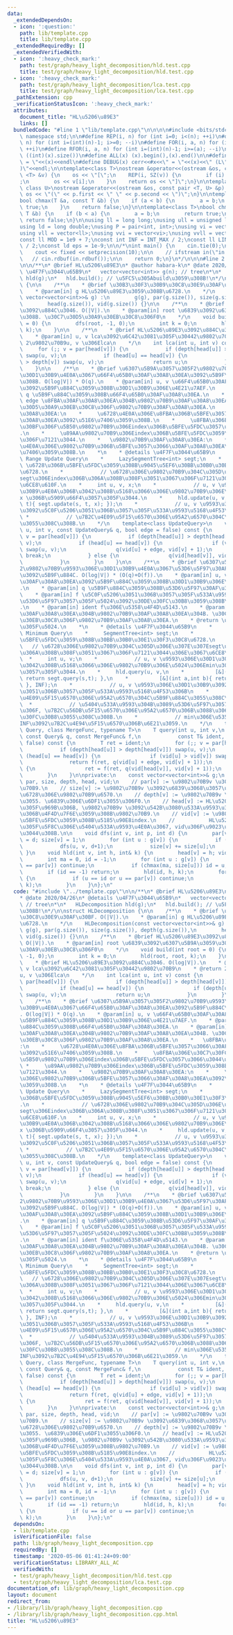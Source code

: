 ```yaml
---
data:
  _extendedDependsOn:
  - icon: ':question:'
    path: lib/template.cpp
    title: lib/template.cpp
  _extendedRequiredBy: []
  _extendedVerifiedWith:
  - icon: ':heavy_check_mark:'
    path: test/graph/heavy_light_decomposition/hld.test.cpp
    title: test/graph/heavy_light_decomposition/hld.test.cpp
  - icon: ':heavy_check_mark:'
    path: test/graph/heavy_light_decomposition/lca.test.cpp
    title: test/graph/heavy_light_decomposition/lca.test.cpp
  _pathExtension: cpp
  _verificationStatusIcon: ':heavy_check_mark:'
  attributes:
    document_title: "HL\u5206\u89E3"
    links: []
  bundledCode: "#line 1 \"lib/template.cpp\"\n\n\n\n#include <bits/stdc++.h>\n\nusing\
    \ namespace std;\n\n#define REP(i, n) for (int i=0; i<(n); ++i)\n#define RREP(i,\
    \ n) for (int i=(int)(n)-1; i>=0; --i)\n#define FOR(i, a, n) for (int i=(a); i<(n);\
    \ ++i)\n#define RFOR(i, a, n) for (int i=(int)(n)-1; i>=(a); --i)\n\n#define SZ(x)\
    \ ((int)(x).size())\n#define ALL(x) (x).begin(),(x).end()\n\n#define DUMP(x) cerr<<#x<<\"\
    \ = \"<<(x)<<endl\n#define DEBUG(x) cerr<<#x<<\" = \"<<(x)<<\" (L\"<<__LINE__<<\"\
    )\"<<endl;\n\ntemplate<class T>\nostream &operator<<(ostream &os, const vector\
    \ <T> &v) {\n    os << \"[\";\n    REP(i, SZ(v)) {\n        if (i) os << \", \"\
    ;\n        os << v[i];\n    }\n    return os << \"]\";\n}\n\ntemplate<class T,\
    \ class U>\nostream &operator<<(ostream &os, const pair <T, U> &p) {\n    return\
    \ os << \"(\" << p.first << \" \" << p.second << \")\";\n}\n\ntemplate<class T>\n\
    bool chmax(T &a, const T &b) {\n    if (a < b) {\n        a = b;\n        return\
    \ true;\n    }\n    return false;\n}\n\ntemplate<class T>\nbool chmin(T &a, const\
    \ T &b) {\n    if (b < a) {\n        a = b;\n        return true;\n    }\n   \
    \ return false;\n}\n\nusing ll = long long;\nusing ull = unsigned long long;\n\
    using ld = long double;\nusing P = pair<int, int>;\nusing vi = vector<int>;\n\
    using vll = vector<ll>;\nusing vvi = vector<vi>;\nusing vvll = vector<vll>;\n\n\
    const ll MOD = 1e9 + 7;\nconst int INF = INT_MAX / 2;\nconst ll LINF = LLONG_MAX\
    \ / 2;\nconst ld eps = 1e-9;\n\n/*\nint main() {\n    cin.tie(0);\n    ios::sync_with_stdio(false);\n\
    \    cout << fixed << setprecision(10);\n\n    // ifstream in(\"in.txt\");\n \
    \   // cin.rdbuf(in.rdbuf());\n\n    return 0;\n}\n*/\n\n\n#line 2 \"lib/graph/heavy_light_decomposition.cpp\"\
    \n\n/**\n* @brief HL\u5206\u89E3\n* @author habara-k\n* @date 2020/04/26\n* @details\
    \ \u4F7F\u3044\u65B9\n*   vector<vector<int>> g(n); // tree\n*\n*   HLDecomposition\
    \ hld(g);\n*   hld.build(); // \u5FC5\u305Abuild\u3059\u308B!\n*/\n\nstruct HLDecomposition\
    \ {\n\n    /**\n    * @brief \u30B3\u30F3\u30B9\u30C8\u30E9\u30AF\u30BF. O(|V|).\n\
    \    * @param[in] g HL\u5206\u89E3\u3059\u308B\u6728.\n    */\n    HLDecomposition(const\
    \ vector<vector<int>>& g) :\n        g(g), par(g.size()), size(g.size()), depth(g.size()),\n\
    \        head(g.size()), vid(g.size()) {}\n\n    /**\n    * @brief HL\u5206\u89E3\
    \u3092\u884C\u3046. O(|V|).\n    * @param[in] root \u6839\u3092\u6307\u5B9A\u3059\
    \u308B. \u30C7\u30D5\u30A9\u30EB\u30C8\u306F0\n    */\n    void build(int root\
    \ = 0) {\n        dfs(root, -1, 0);\n        int k = 0;\n        hld(root, root,\
    \ k);\n    }\n\n    /**\n    * @brief HL\u5206\u89E3\u3092\u884C\u3046. O(log|V|).\n\
    \    * @param[in] u, v lca\u3092\u6C42\u3081\u305F\u30442\u9802\u70B9\n    * @return\
    \ 2\u9802\u70B9u, v \u306Elca\n    */\n    int lca(int u, int v) const {\n   \
    \     for (;; v = par[head[v]]) {\n            if (depth[head[u]] > depth[head[v]])\
    \ swap(u, v);\n            if (head[u] == head[v]) {\n                if (depth[u]\
    \ > depth[v]) swap(u, v);\n                return u;\n            }\n        }\n\
    \    }\n\n    /**\n    * @brief \u6307\u5B9A\u3057\u305F2\u9802\u70B9\u9593\u306E\
    \u30D1\u30B9\u4E0A\u3067\u66F4\u65B0\u30AF\u30A8\u30EA\u3092\u5B9F\u884C\u3059\
    \u308B. O(log|V|) * O(q).\n    * @param[in] u, v \u66F4\u65B0\u30AF\u30A8\u30EA\
    \u3092\u5B9F\u884C\u3059\u308B\u30D1\u30B9\u306E\u4E21\u7AEF.\n    * @param[in]\
    \ q \u5B9F\u884C\u3059\u308B\u66F4\u65B0\u30AF\u30A8\u30EA.\n    * @param[in]\
    \ edge \u8FBA\u30AF\u30A8\u30EA\u304B\u9802\u70B9\u30AF\u30A8\u30EA\u304B. \u30C7\
    \u30D5\u30A9\u30EB\u30C8\u306F\u9802\u70B9\u30AF\u30A8\u30EA.\n    *   \u8FBA\u30AF\
    \u30A8\u30EA:\n    *     \u6728\u4E0A\u306E\u8FBA\u306B\u5BFE\u3057\u3066\u30AF\
    \u30A8\u30EA\u3092\u51E6\u7406\u3059\u308B.\n    *     \u8FBA\u306E\u30C7\u30FC\
    \u30BF\u306F\u5B50\u9802\u70B9\u306Eindex\u306B\u5BFE\u5FDC\u3057\u3066\u3044\u308B\
    .\n    *     \u89AA\u9802\u70B9\u306Eindex\u306B\u5BFE\u5FDC\u3059\u308B\u8FBA\
    \u306F\u7121\u3044.\n    *   \u9802\u70B9\u30AF\u30A8\u30EA:\n    *     \u6728\
    \u4E0A\u306E\u9802\u70B9\u306B\u5BFE\u3057\u3066\u30AF\u30A8\u30EA\u3092\u51E6\
    \u7406\u3059\u308B.\n    *\n    * @details \u4F7F\u3044\u65B9\n    *     e.g.\
    \ Range Update Query\n    *     LazySegmentTree<int> segt;\n    *            //\
    \ \u6728\u306B\u5BFE\u5FDC\u3059\u308B\u9045\u5EF6\u30BB\u30B0\u30E1\u30F3\u30C8\
    \u6728.\n    *            // \u6728\u306E\u9802\u70B9\u304C\u305D\u306E\u307E\u307E\
    segt\u306Eindex\u306B\u306A\u308B\u308F\u3051\u3067\u306F\u7121\u3044\u306E\u3067\
    \u6CE8\u610F.\n    *     int u, v, x;\n    *            // u, v \u9593\u306E\u30D1\
    \u30B9\u4E0A\u306B\u3042\u308B\u5168\u3066\u306E\u9802\u70B9\u306E\u5024\u3092\
    x \u306B\u5909\u66F4\u3057\u305F\u3044.\n    *     hld.update(u, v, [&](int s,int\
    \ t){ segt.update(s, t, x); });\n    *            // u, v \u9593\u306E\u30D1\u30B9\
    \u3092\u5C0F\u5206\u3051\u306B\u3057\u305F\u533A\u9593\u5168\u4F53\u306B\n   \
    \ *            // \u7B2C\u4E09\u5F15\u6570\u306E\u95A2\u6570\u304C\u5B9F\u884C\
    \u3055\u308C\u308B.\n    */\n    template<class UpdateQuery>\n    void update(int\
    \ u, int v, const UpdateQuery& q, bool edge = false) const {\n        for (;;\
    \ v = par[head[v]]) {\n            if (depth[head[u]] > depth[head[v]]) swap(u,\
    \ v);\n            if (head[u] == head[v]) {\n                if (vid[u] > vid[v])\
    \ swap(u, v);\n                q(vid[u] + edge, vid[v] + 1);\n               \
    \ break;\n            } else {\n                q(vid[head[v]], vid[v] + 1);\n\
    \            }\n        }\n    }\n\n    /**\n    * @brief \u6307\u5B9A\u3057\u305F\
    2\u9802\u70B9\u9593\u306E\u30D1\u30B9\u4E0A\u3067\u53D6\u5F97\u30AF\u30A8\u30EA\
    \u3092\u5B9F\u884C. O(log|V|) * (O(q)+O(f)).\n    * @param[in] u, v \u53D6\u5F97\
    \u30AF\u30A8\u30EA\u3092\u5B9F\u884C\u3059\u308B\u30D1\u30B9\u306E\u4E21\u7AEF\
    .\n    * @param[in] q \u5B9F\u884C\u3059\u308B\u53D6\u5F97\u30AF\u30A8\u30EA.\n\
    \    * @param[in] f \u5C0F\u5206\u3051\u306B\u3057\u305F\u533A\u9593\u304B\u3089\
    \u53D6\u5F97\u3057\u305F\u5024\u3092\u30DE\u30FC\u30B8\u3059\u308B\u65B9\u6CD5\
    .\n    * @param[in] ident f\u306E\u5358\u4F4D\u5143.\n    * @param[in] edge \u8FBA\
    \u30AF\u30A8\u30EA\u304B\u9802\u70B9\u30AF\u30A8\u30EA\u304B. \u30C7\u30D5\u30A9\
    \u30EB\u30C8\u306F\u9802\u70B9\u30AF\u30A8\u30EA.\n    * @return \u53D6\u5F97\u3057\
    \u305F\u5024.\n    *\n    * @details \u4F7F\u3044\u65B9\n    *     e.g. Range\
    \ Minimum Query\n    *     SegmentTree<int> segt;\n    *            // \u6728\u306B\
    \u5BFE\u5FDC\u3059\u308B\u30BB\u30B0\u30E1\u30F3\u30C8\u6728.\n    *         \
    \   // \u6728\u306E\u9802\u70B9\u304C\u305D\u306E\u307E\u307Esegt\u306Eindex\u306B\
    \u306A\u308B\u308F\u3051\u3067\u306F\u7121\u3044\u306E\u3067\u6CE8\u610F.\n  \
    \  *     int u, v;\n    *            // u, v \u9593\u306E\u30D1\u30B9\u4E0A\u306B\
    \u3042\u308B\u5168\u3066\u306E\u9802\u70B9\u306E\u5024\u306Emin\u3092\u53D6\u5F97\
    \u3057\u305F\u3044.\n    *     hld.query(u, v,\n    *          [&](int s,int t){\
    \ return segt.query(s,t); },\n    *          [&](int a,int b){ return min(a,b);\
    \ }, INF);\n    *            // u, v \u9593\u306E\u30D1\u30B9\u3092\u5C0F\u5206\
    \u3051\u306B\u3057\u305F\u533A\u9593\u5168\u4F53\u306B\n    *            // \u7B2C\
    \u4E09\u5F15\u6570\u306E\u95A2\u6570\u304C\u5B9F\u884C\u3055\u308C\u308B.\n  \
    \  *            // \u5404\u533A\u9593\u304B\u3089\u53D6\u5F97\u3057\u305F\u5024\
    \u306F, \u7B2C\u56DB\u5F15\u6570\u306E\u95A2\u6570\u306B\u3088\u3063\u3066\u30DE\
    \u30FC\u30B8\u3055\u308C\u308B.\n    *            // min\u306E\u5358\u4F4D\u5143\
    INF\u3092\u7B2C\u4E94\u5F15\u6570\u306B\u6E21\u3059.\n    */\n    template<class\
    \ Query, class MergeFunc, typename T>\n    T query(int u, int v,\n           \
    \ const Query& q, const MergeFunc& f,\n            const T& ident, bool edge =\
    \ false) const {\n        T ret = ident;\n        for (;; v = par[head[v]]) {\n\
    \            if (depth[head[u]] > depth[head[v]]) swap(u, v);\n            if\
    \ (head[u] == head[v]) {\n                if (vid[u] > vid[v]) swap(u, v);\n \
    \               return f(ret, q(vid[u] + edge, vid[v] + 1));\n            } else\
    \ {\n                ret = f(ret, q(vid[head[v]], vid[v] + 1));\n            }\n\
    \        }\n    }\n\nprivate:\n    const vector<vector<int>>& g;\n    vector<int>\
    \ par, size, depth, head, vid;\n    // par[v] := \u9802\u70B9v \u306E\u89AA\u9802\
    \u70B9.\n    // size[v] := \u9802\u70B9v \u3092\u6839\u3068\u3057\u305F\u90E8\u5206\
    \u6728\u306E\u9802\u70B9\u6570.\n    // depth[v] := \u9802\u70B9v \u306E\u6DF1\
    \u3055. \u6839\u306E\u6DF1\u3055\u306F0.\n    // head[v] := HL\u5206\u89E3\u3057\
    \u305F\u969B\u306B, \u9802\u70B9v \u3092\u542B\u3080\u533A\u9593\u306E\u5148\u982D\
    \u306B\u4F4D\u7F6E\u3059\u308B\u9802\u70B9.\n    // vid[v] := \u9802\u70B9v \u306B\
    \u5BFE\u5FDC\u3059\u308B\u5185\u90E8index.\n    //           HL\u5206\u89E3\u3057\
    \u305F\u5F8C\u306E\u5404\u533A\u9593\u4E0A\u3067, vid\u306F\u9023\u7D9A\u3057\u3066\
    \u3044\u308B.\n\n    void dfs(int v, int p, int d) {\n        par[v] = p; depth[v]\
    \ = d; size[v] = 1;\n        for (int u : g[v]) {\n            if (u == p) continue;\n\
    \            dfs(u, v, d+1);\n            size[v] += size[u];\n        }\n   \
    \ }\n    void hld(int v, int h, int& k) {\n        head[v] = h; vid[v] = k++;\n\
    \        int ma = 0, id = -1;\n        for (int u : g[v]) {\n            if (u\
    \ == par[v]) continue;\n            if (chmax(ma, size[u])) id = u;\n        }\n\
    \        if (id == -1) return;\n        hld(id, h, k);\n        for (int u : g[v])\
    \ {\n            if (u == id or u == par[v]) continue;\n            hld(u, u,\
    \ k);\n        }\n    }\n};\n"
  code: "#include \"../template.cpp\"\n\n/**\n* @brief HL\u5206\u89E3\n* @author habara-k\n\
    * @date 2020/04/26\n* @details \u4F7F\u3044\u65B9\n*   vector<vector<int>> g(n);\
    \ // tree\n*\n*   HLDecomposition hld(g);\n*   hld.build(); // \u5FC5\u305Abuild\u3059\
    \u308B!\n*/\n\nstruct HLDecomposition {\n\n    /**\n    * @brief \u30B3\u30F3\u30B9\
    \u30C8\u30E9\u30AF\u30BF. O(|V|).\n    * @param[in] g HL\u5206\u89E3\u3059\u308B\
    \u6728.\n    */\n    HLDecomposition(const vector<vector<int>>& g) :\n       \
    \ g(g), par(g.size()), size(g.size()), depth(g.size()),\n        head(g.size()),\
    \ vid(g.size()) {}\n\n    /**\n    * @brief HL\u5206\u89E3\u3092\u884C\u3046.\
    \ O(|V|).\n    * @param[in] root \u6839\u3092\u6307\u5B9A\u3059\u308B. \u30C7\u30D5\
    \u30A9\u30EB\u30C8\u306F0\n    */\n    void build(int root = 0) {\n        dfs(root,\
    \ -1, 0);\n        int k = 0;\n        hld(root, root, k);\n    }\n\n    /**\n\
    \    * @brief HL\u5206\u89E3\u3092\u884C\u3046. O(log|V|).\n    * @param[in] u,\
    \ v lca\u3092\u6C42\u3081\u305F\u30442\u9802\u70B9\n    * @return 2\u9802\u70B9\
    u, v \u306Elca\n    */\n    int lca(int u, int v) const {\n        for (;; v =\
    \ par[head[v]]) {\n            if (depth[head[u]] > depth[head[v]]) swap(u, v);\n\
    \            if (head[u] == head[v]) {\n                if (depth[u] > depth[v])\
    \ swap(u, v);\n                return u;\n            }\n        }\n    }\n\n\
    \    /**\n    * @brief \u6307\u5B9A\u3057\u305F2\u9802\u70B9\u9593\u306E\u30D1\
    \u30B9\u4E0A\u3067\u66F4\u65B0\u30AF\u30A8\u30EA\u3092\u5B9F\u884C\u3059\u308B\
    . O(log|V|) * O(q).\n    * @param[in] u, v \u66F4\u65B0\u30AF\u30A8\u30EA\u3092\
    \u5B9F\u884C\u3059\u308B\u30D1\u30B9\u306E\u4E21\u7AEF.\n    * @param[in] q \u5B9F\
    \u884C\u3059\u308B\u66F4\u65B0\u30AF\u30A8\u30EA.\n    * @param[in] edge \u8FBA\
    \u30AF\u30A8\u30EA\u304B\u9802\u70B9\u30AF\u30A8\u30EA\u304B. \u30C7\u30D5\u30A9\
    \u30EB\u30C8\u306F\u9802\u70B9\u30AF\u30A8\u30EA.\n    *   \u8FBA\u30AF\u30A8\u30EA\
    :\n    *     \u6728\u4E0A\u306E\u8FBA\u306B\u5BFE\u3057\u3066\u30AF\u30A8\u30EA\
    \u3092\u51E6\u7406\u3059\u308B.\n    *     \u8FBA\u306E\u30C7\u30FC\u30BF\u306F\
    \u5B50\u9802\u70B9\u306Eindex\u306B\u5BFE\u5FDC\u3057\u3066\u3044\u308B.\n   \
    \ *     \u89AA\u9802\u70B9\u306Eindex\u306B\u5BFE\u5FDC\u3059\u308B\u8FBA\u306F\
    \u7121\u3044.\n    *   \u9802\u70B9\u30AF\u30A8\u30EA:\n    *     \u6728\u4E0A\
    \u306E\u9802\u70B9\u306B\u5BFE\u3057\u3066\u30AF\u30A8\u30EA\u3092\u51E6\u7406\
    \u3059\u308B.\n    *\n    * @details \u4F7F\u3044\u65B9\n    *     e.g. Range\
    \ Update Query\n    *     LazySegmentTree<int> segt;\n    *            // \u6728\
    \u306B\u5BFE\u5FDC\u3059\u308B\u9045\u5EF6\u30BB\u30B0\u30E1\u30F3\u30C8\u6728\
    .\n    *            // \u6728\u306E\u9802\u70B9\u304C\u305D\u306E\u307E\u307E\
    segt\u306Eindex\u306B\u306A\u308B\u308F\u3051\u3067\u306F\u7121\u3044\u306E\u3067\
    \u6CE8\u610F.\n    *     int u, v, x;\n    *            // u, v \u9593\u306E\u30D1\
    \u30B9\u4E0A\u306B\u3042\u308B\u5168\u3066\u306E\u9802\u70B9\u306E\u5024\u3092\
    x \u306B\u5909\u66F4\u3057\u305F\u3044.\n    *     hld.update(u, v, [&](int s,int\
    \ t){ segt.update(s, t, x); });\n    *            // u, v \u9593\u306E\u30D1\u30B9\
    \u3092\u5C0F\u5206\u3051\u306B\u3057\u305F\u533A\u9593\u5168\u4F53\u306B\n   \
    \ *            // \u7B2C\u4E09\u5F15\u6570\u306E\u95A2\u6570\u304C\u5B9F\u884C\
    \u3055\u308C\u308B.\n    */\n    template<class UpdateQuery>\n    void update(int\
    \ u, int v, const UpdateQuery& q, bool edge = false) const {\n        for (;;\
    \ v = par[head[v]]) {\n            if (depth[head[u]] > depth[head[v]]) swap(u,\
    \ v);\n            if (head[u] == head[v]) {\n                if (vid[u] > vid[v])\
    \ swap(u, v);\n                q(vid[u] + edge, vid[v] + 1);\n               \
    \ break;\n            } else {\n                q(vid[head[v]], vid[v] + 1);\n\
    \            }\n        }\n    }\n\n    /**\n    * @brief \u6307\u5B9A\u3057\u305F\
    2\u9802\u70B9\u9593\u306E\u30D1\u30B9\u4E0A\u3067\u53D6\u5F97\u30AF\u30A8\u30EA\
    \u3092\u5B9F\u884C. O(log|V|) * (O(q)+O(f)).\n    * @param[in] u, v \u53D6\u5F97\
    \u30AF\u30A8\u30EA\u3092\u5B9F\u884C\u3059\u308B\u30D1\u30B9\u306E\u4E21\u7AEF\
    .\n    * @param[in] q \u5B9F\u884C\u3059\u308B\u53D6\u5F97\u30AF\u30A8\u30EA.\n\
    \    * @param[in] f \u5C0F\u5206\u3051\u306B\u3057\u305F\u533A\u9593\u304B\u3089\
    \u53D6\u5F97\u3057\u305F\u5024\u3092\u30DE\u30FC\u30B8\u3059\u308B\u65B9\u6CD5\
    .\n    * @param[in] ident f\u306E\u5358\u4F4D\u5143.\n    * @param[in] edge \u8FBA\
    \u30AF\u30A8\u30EA\u304B\u9802\u70B9\u30AF\u30A8\u30EA\u304B. \u30C7\u30D5\u30A9\
    \u30EB\u30C8\u306F\u9802\u70B9\u30AF\u30A8\u30EA.\n    * @return \u53D6\u5F97\u3057\
    \u305F\u5024.\n    *\n    * @details \u4F7F\u3044\u65B9\n    *     e.g. Range\
    \ Minimum Query\n    *     SegmentTree<int> segt;\n    *            // \u6728\u306B\
    \u5BFE\u5FDC\u3059\u308B\u30BB\u30B0\u30E1\u30F3\u30C8\u6728.\n    *         \
    \   // \u6728\u306E\u9802\u70B9\u304C\u305D\u306E\u307E\u307Esegt\u306Eindex\u306B\
    \u306A\u308B\u308F\u3051\u3067\u306F\u7121\u3044\u306E\u3067\u6CE8\u610F.\n  \
    \  *     int u, v;\n    *            // u, v \u9593\u306E\u30D1\u30B9\u4E0A\u306B\
    \u3042\u308B\u5168\u3066\u306E\u9802\u70B9\u306E\u5024\u306Emin\u3092\u53D6\u5F97\
    \u3057\u305F\u3044.\n    *     hld.query(u, v,\n    *          [&](int s,int t){\
    \ return segt.query(s,t); },\n    *          [&](int a,int b){ return min(a,b);\
    \ }, INF);\n    *            // u, v \u9593\u306E\u30D1\u30B9\u3092\u5C0F\u5206\
    \u3051\u306B\u3057\u305F\u533A\u9593\u5168\u4F53\u306B\n    *            // \u7B2C\
    \u4E09\u5F15\u6570\u306E\u95A2\u6570\u304C\u5B9F\u884C\u3055\u308C\u308B.\n  \
    \  *            // \u5404\u533A\u9593\u304B\u3089\u53D6\u5F97\u3057\u305F\u5024\
    \u306F, \u7B2C\u56DB\u5F15\u6570\u306E\u95A2\u6570\u306B\u3088\u3063\u3066\u30DE\
    \u30FC\u30B8\u3055\u308C\u308B.\n    *            // min\u306E\u5358\u4F4D\u5143\
    INF\u3092\u7B2C\u4E94\u5F15\u6570\u306B\u6E21\u3059.\n    */\n    template<class\
    \ Query, class MergeFunc, typename T>\n    T query(int u, int v,\n           \
    \ const Query& q, const MergeFunc& f,\n            const T& ident, bool edge =\
    \ false) const {\n        T ret = ident;\n        for (;; v = par[head[v]]) {\n\
    \            if (depth[head[u]] > depth[head[v]]) swap(u, v);\n            if\
    \ (head[u] == head[v]) {\n                if (vid[u] > vid[v]) swap(u, v);\n \
    \               return f(ret, q(vid[u] + edge, vid[v] + 1));\n            } else\
    \ {\n                ret = f(ret, q(vid[head[v]], vid[v] + 1));\n            }\n\
    \        }\n    }\n\nprivate:\n    const vector<vector<int>>& g;\n    vector<int>\
    \ par, size, depth, head, vid;\n    // par[v] := \u9802\u70B9v \u306E\u89AA\u9802\
    \u70B9.\n    // size[v] := \u9802\u70B9v \u3092\u6839\u3068\u3057\u305F\u90E8\u5206\
    \u6728\u306E\u9802\u70B9\u6570.\n    // depth[v] := \u9802\u70B9v \u306E\u6DF1\
    \u3055. \u6839\u306E\u6DF1\u3055\u306F0.\n    // head[v] := HL\u5206\u89E3\u3057\
    \u305F\u969B\u306B, \u9802\u70B9v \u3092\u542B\u3080\u533A\u9593\u306E\u5148\u982D\
    \u306B\u4F4D\u7F6E\u3059\u308B\u9802\u70B9.\n    // vid[v] := \u9802\u70B9v \u306B\
    \u5BFE\u5FDC\u3059\u308B\u5185\u90E8index.\n    //           HL\u5206\u89E3\u3057\
    \u305F\u5F8C\u306E\u5404\u533A\u9593\u4E0A\u3067, vid\u306F\u9023\u7D9A\u3057\u3066\
    \u3044\u308B.\n\n    void dfs(int v, int p, int d) {\n        par[v] = p; depth[v]\
    \ = d; size[v] = 1;\n        for (int u : g[v]) {\n            if (u == p) continue;\n\
    \            dfs(u, v, d+1);\n            size[v] += size[u];\n        }\n   \
    \ }\n    void hld(int v, int h, int& k) {\n        head[v] = h; vid[v] = k++;\n\
    \        int ma = 0, id = -1;\n        for (int u : g[v]) {\n            if (u\
    \ == par[v]) continue;\n            if (chmax(ma, size[u])) id = u;\n        }\n\
    \        if (id == -1) return;\n        hld(id, h, k);\n        for (int u : g[v])\
    \ {\n            if (u == id or u == par[v]) continue;\n            hld(u, u,\
    \ k);\n        }\n    }\n};\n"
  dependsOn:
  - lib/template.cpp
  isVerificationFile: false
  path: lib/graph/heavy_light_decomposition.cpp
  requiredBy: []
  timestamp: '2020-05-06 01:41:24+09:00'
  verificationStatus: LIBRARY_ALL_AC
  verifiedWith:
  - test/graph/heavy_light_decomposition/hld.test.cpp
  - test/graph/heavy_light_decomposition/lca.test.cpp
documentation_of: lib/graph/heavy_light_decomposition.cpp
layout: document
redirect_from:
- /library/lib/graph/heavy_light_decomposition.cpp
- /library/lib/graph/heavy_light_decomposition.cpp.html
title: "HL\u5206\u89E3"
---
```

